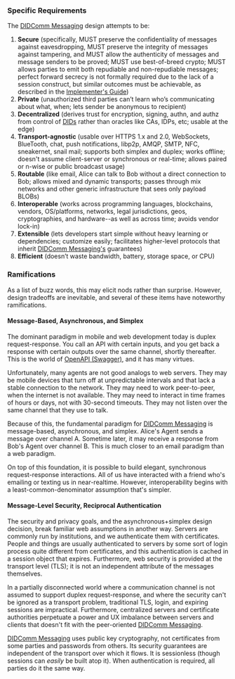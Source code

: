 ### Specific Requirements

The [DIDComm Messaging](.) design attempts to be:

1. **Secure** (specifically, MUST preserve the confidentiality of messages against eavesdropping, MUST preserve the integrity of messages against tampering, and MUST allow the authenticity of messages and message senders to be proved; MUST use best-of-breed crypto; MUST allows parties to emit both repudiable and non-repudiable messages; perfect forward secrecy is not formally required due to the lack of a session construct, but similar outcomes must be achievable, as described in the [Implementer's Guide](guide.md#pfs))
2. **Private** (unauthorized third parties can’t learn who’s communicating about what, when; lets sender be anonymous to recipient) 
3. **Decentralized** (derives trust for encryption, signing, authn, and authz from control of [DIDs]((https://www.w3.org/TR/did-core/)) rather than oracles like CAs, IDPs, etc; usable at the edge)
4. **Transport-agnostic** (usable over HTTPS 1.x and 2.0, WebSockets, BlueTooth, chat, push notifications, libp2p, AMQP, SMTP, NFC, sneakernet, snail mail; supports both simplex and duplex; works offline; doesn't assume client-server or synchronous or real-time; allows paired or n-wise or public broadcast usage)
5. **Routable** (like email, Alice can talk to Bob without a direct connection to Bob; allows mixed and dynamic transports; passes through mix networks and other generic infrastructure that sees only payload BLOBs)
6. **Interoperable** (works across programming languages, blockchains, vendors, OS/platforms, networks, legal jurisdictions, geos, cryptographies, and hardware--as well as across time; avoids vendor lock-in)
7. **Extensible** (lets developers start simple without heavy learning or dependencies; customize easily; facilitates higher-level protocols that inherit [DIDComm Messaging's](.) guarantees)
8. **Efficient** (doesn’t waste bandwidth, battery, storage space, or CPU)

### Ramifications

As a list of buzz words, this may elicit nods rather than surprise. However, design tradeoffs are inevitable, and several of these items have noteworthy ramifications.

#### Message-Based, Asynchronous, and Simplex

The dominant paradigm in mobile and web development today is duplex request-response. You call an API with certain inputs, and you get back a response with certain outputs over the same channel, shortly thereafter. This is the world of [OpenAPI (Swagger)](https://swagger.io/docs/specification/about/), and it has many virtues.

Unfortunately, many agents are not good analogs to web servers. They may be mobile devices that turn off at unpredictable intervals and that lack a stable connection to the network. They may need to work peer-to-peer, when the internet is not available. They may need to interact in time frames of hours or days, not with 30-second timeouts. They may not listen over the same channel that they use to talk.

Because of this, the fundamental paradigm for [DIDComm Messaging](.) is message-based, asynchronous, and simplex. Alice's Agent sends a message over channel A. Sometime later, it may receive a response from Bob's Agent over channel B. This is much closer to an email paradigm than a web paradigm.

On top of this foundation, it is possible to build elegant, synchronous request-response interactions. All of us have interacted with a friend who's emailing or texting us in near-realtime. However, interoperability begins with a least-common-denominator assumption that's simpler.

#### Message-Level Security, Reciprocal Authentication

The security and privacy goals, and the asynchronous+simplex design decision, break familiar web assumptions in another way. Servers are commonly run by institutions, and we authenticate them with certificates. People and things are usually authenticated to servers by some sort of login process quite different from certificates, and this authentication is cached in a session object that expires. Furthermore, web security is provided at the transport level (TLS); it is not an independent attribute of the messages themselves.

In a partially disconnected world where a communication channel is not assumed to support duplex request-response, and where the security can't be ignored as a transport problem, traditional TLS, login, and expiring sessions are impractical. Furthermore, centralized servers and certificate authorities perpetuate a power and UX imbalance between servers and clients that doesn't fit with the peer-oriented [DIDComm Messaging](.).

[DIDComm Messaging](.) uses public key cryptography, not certificates from some parties and passwords from others. Its security guarantees are independent of the transport over which it flows. It is sessionless (though sessions can *easily* be built atop it). When authentication is required, all parties do it the same way.
